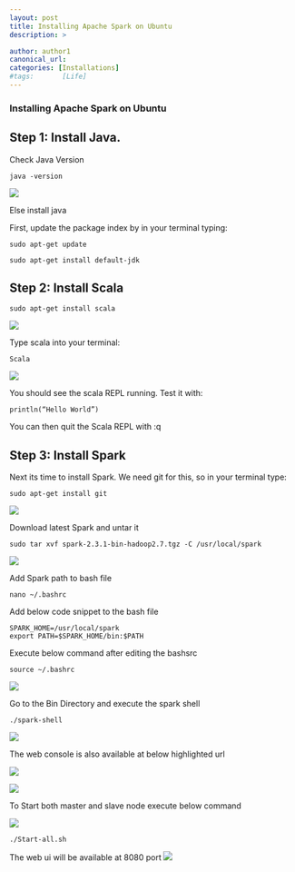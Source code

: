 ```yaml
---
layout: post
title: Installing Apache Spark on Ubuntu
description: >

author: author1
canonical_url:
categories: [Installations]
#tags:       [Life]
---
```

### Installing Apache Spark on Ubuntu

## Step 1: Install Java.

Check Java Version
```
java -version
```
![](/devilsadvocatediwakar/images/2018/installingspark/1.png)

Else install java

First, update the package index by in your terminal typing:
```
sudo apt-get update

sudo apt-get install default-jdk
```
## Step 2: Install Scala
```
sudo apt-get install scala
```
![](/devilsadvocatediwakar/images/2018/installingspark/2.png)

Type scala into your terminal:
```
Scala
```
![](/devilsadvocatediwakar/images/2018/installingspark/3.png)

You should see the scala REPL running. Test it with:
```
println(“Hello World”)
```
You can then quit the Scala REPL with
:q

## Step 3: Install Spark
Next its time to install Spark. We need git for this, so in your terminal type:
```
sudo apt-get install git
```
![](/devilsadvocatediwakar/images/2018/installingspark/4.png)


Download latest Spark and untar it
```
sudo tar xvf spark-2.3.1-bin-hadoop2.7.tgz -C /usr/local/spark
```
![](/devilsadvocatediwakar/images/2018/installingspark/5.png)


Add Spark path to bash file
```
nano ~/.bashrc
```
Add below code snippet to the bash file
```
SPARK_HOME=/usr/local/spark
export PATH=$SPARK_HOME/bin:$PATH
```
Execute below command after editing the bashsrc
```
source ~/.bashrc
```
![](/devilsadvocatediwakar/images/2018/installingspark/6.png)

Go to the Bin Directory and execute the spark shell
```
./spark-shell
```
![](/devilsadvocatediwakar/images/2018/installingspark/7.png)



The web console is also available at below highlighted url

![](/devilsadvocatediwakar/images/2018/installingspark/8.png)


![](/devilsadvocatediwakar/images/2018/installingspark/9.png)

To Start both master and slave node execute below command

![](/devilsadvocatediwakar/images/2018/installingspark/10.png)

```
./Start-all.sh
```
The web ui will be available at 8080 port
![](/devilsadvocatediwakar/images/2018/installingspark/11.png)





[docs]: ../../docs/README.md
